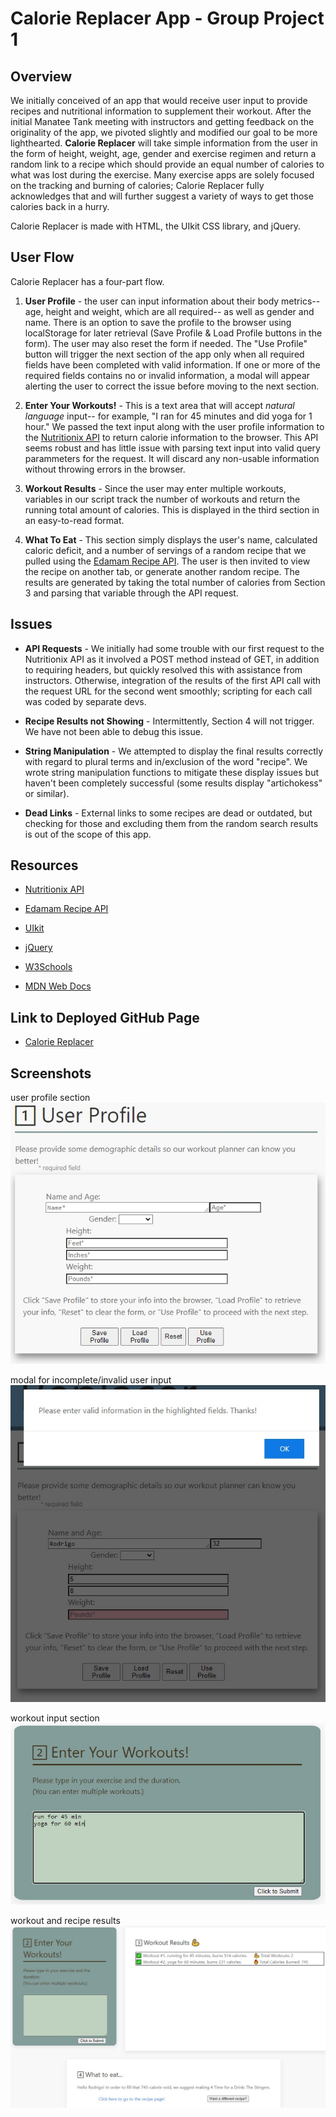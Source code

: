 # Calorie Replacer App - Group Project 1

## Overview

We initially conceived of an app that would receive user input to provide recipes and nutritional information to supplement their workout. After the initial Manatee Tank meeting with instructors and getting feedback on the originality of the app, we pivoted slightly and modified our goal to be more lighthearted. **Calorie Replacer** will take simple information from the user in the form of height, weight, age, gender and exercise regimen and return a random link to a recipe which should provide an equal number of calories to what was lost during the exercise. Many exercise apps are solely focused on the tracking and burning of calories; Calorie Replacer fully acknowledges that and will further suggest a variety of ways to get those calories back in a hurry.

Calorie Replacer is made with HTML, the UIkit CSS library, and jQuery.

## User Flow

Calorie Replacer has a four-part flow.

1. **User Profile** - the user can input information about their body metrics-- age, height and weight, which are all required-- as well as gender and name. There is an option to save the profile to the browser using localStorage for later retrieval (Save Profile & Load Profile buttons in the form). The user may also reset the form if needed. The "Use Profile" button will trigger the next section of the app only when all required fields have been completed with valid information. If one or more of the required fields contains no or invalid information, a modal will appear alerting the user to correct the issue before moving to the next section.

2. **Enter Your Workouts!** - This is a text area that will accept *natural language* input-- for example, "I ran for 45 minutes and did yoga for 1 hour." We passed the text input along with the user profile information to the [Nutritionix API](https://docs.google.com/document/d/1_q-K-ObMTZvO0qUEAxROrN3bwMujwAN25sLHwJzliK0/edit) to return calorie information to the browser. This API seems robust and has little issue with parsing text input into valid query parammeters for the request. It will discard any non-usable information without throwing errors in the browser.

3. **Workout Results** - Since the user may enter multiple workouts, variables in our script track the number of workouts and return the running total amount of calories. This is displayed in the third section in an easy-to-read format.

4. **What To Eat** - This section simply displays the user's name, calculated caloric deficit, and a number of servings of a random recipe that we pulled using the [Edamam Recipe API](https://developer.edamam.com/edamam-docs-recipe-api). The user is then invited to view the recipe on another tab, or generate another random recipe. The results are generated by taking the total number of calories from Section 3 and parsing that variable through the API request.

## Issues

- **API Requests** - We initially had some trouble with our first request to the Nutritionix API as it involved a POST method instead of GET, in addition to requiring headers, but quickly resolved this with assistance from instructors. Otherwise, integration of the results of the first API call with the request URL for the second went smoothly; scripting for each call was coded by separate devs.

- **Recipe Results not Showing** - Intermittently, Section 4 will not trigger. We have not been able to debug this issue. 

- **String Manipulation** - We attempted to display the final results correctly with regard to plural terms and in/exclusion of the word "recipe". We wrote string manipulation functions to mitigate these display issues but haven't been completely successful (some results display "artichokess" or similar).

- **Dead Links** - External links to some recipes are dead or outdated, but checking for those and excluding them from the random search results is out of the scope of this app.

## Resources

- [Nutritionix API](https://docs.google.com/document/d/1_q-K-ObMTZvO0qUEAxROrN3bwMujwAN25sLHwJzliK0/edit)

- [Edamam Recipe API](https://developer.edamam.com/edamam-docs-recipe-api)

- [UIkit](https://getuikit.com/)

- [jQuery](https://jquery.com/)

- [W3Schools](https://www.w3schools.com/)

- [MDN Web Docs](https://developer.mozilla.org/en-US/)

## Link to Deployed GitHub Page

- [Calorie Replacer](https://rangamboa.github.io/training-calorie-tracker/)

## Screenshots

user profile section
![User Profile](./images/calorie-replacer-01.jpg)

modal for incomplete/invalid user input
![Modal](./images/calorie-replacer-02.jpg)

workout input section
![Enter Your Workouts](./images/calorie-replacer-03.jpg)

workout and recipe results
![Workout and Recipe Results](./images/calorie-replacer-04.jpg)

